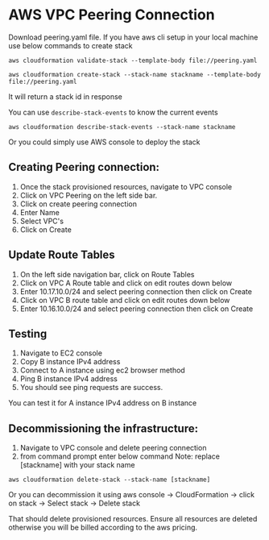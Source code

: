 # AWS VPC Peering Connection

Download peering.yaml file.
If you have aws cli setup in your local machine use below commands to create stack

`aws cloudformation validate-stack --template-body file://peering.yaml` 

`aws cloudformation create-stack --stack-name stackname --template-body file://peering.yaml`

It will return a stack id in response

You can use `describe-stack-events` to know the current events

  `aws cloudformation describe-stack-events --stack-name stackname`
  
Or you could simply use AWS console to deploy the stack
 
Creating Peering connection:
---
  1. Once the stack provisioned resources, navigate to VPC console
  2. Click on VPC Peering on the left side bar.
  3. Click on create peering connection
  4. Enter Name
  5. Select VPC's
  6. Click on Create
 
Update Route Tables
 ---
  1. On the left side navigation bar, click on Route Tables
  2. Click on VPC A Route table and click on edit routes down below
  3. Enter 10.17.10.0/24 and select peering connection then click on Create
  4. Click on VPC B route table and click on edit routes down below
  5. Enter 10.16.10.0/24 and select peering connection then click on Create
 
Testing
 ---
 1. Navigate to EC2 console
 2. Copy B instance IPv4 address
 3. Connect to A instance using ec2 browser method
 3. Ping B instance IPv4 address
 5. You should see ping requests are success. 
 
You can test it for A instance IPv4 address on B instance
 
 
 Decommissioning the infrastructure:
 ---
  1. Navigate to VPC console and delete peering connection
  2. from command prompt enter below command
  Note: replace [stackname] with your stack name
  
 `aws cloudformation delete-stack --stack-name [stackname]`
 
 Or you can decommission it using aws console -> CloudFormation -> click on stack -> Select stack -> Delete stack
 
 That should delete provisioned resources. Ensure all resources are deleted otherwise you will be billed according to the aws pricing. 
